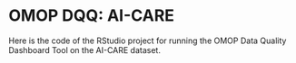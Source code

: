 # OMOP DQQ: AI-CARE

Here is the code of the RStudio project for running the OMOP Data Quality Dashboard Tool on the AI-CARE dataset.

